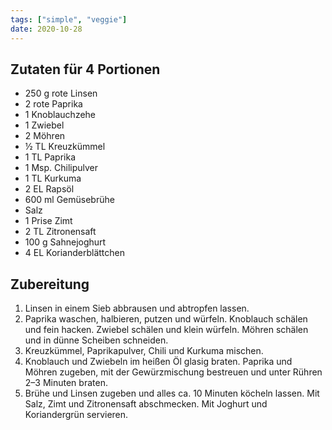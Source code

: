 ```yaml
---
tags: ["simple", "veggie"]
date: 2020-10-28
---
```


## Zutaten für 4 Portionen
- 250 g rote Linsen
- 2 rote Paprika
- 1 Knoblauchzehe
- 1 Zwiebel
- 2 Möhren
- ½ TL Kreuzkümmel
- 1 TL Paprika
- 1 Msp. Chilipulver
- 1 TL Kurkuma
- 2 EL Rapsöl
- 600 ml Gemüsebrühe
- Salz
- 1 Prise Zimt
- 2 TL Zitronensaft
- 100 g Sahnejoghurt
- 4 EL Korianderblättchen

## Zubereitung
1. Linsen in einem Sieb abbrausen und abtropfen lassen.
1. Paprika waschen, halbieren, putzen und würfeln. Knoblauch schälen und fein hacken. Zwiebel schälen und klein würfeln. Möhren schälen und in dünne Scheiben schneiden.
1. Kreuzkümmel, Paprikapulver, Chili und Kurkuma mischen.
1. Knoblauch und Zwiebeln im heißen Öl glasig braten. Paprika und Möhren zugeben, mit der Gewürzmischung bestreuen und unter Rühren 2–3 Minuten braten.
1. Brühe und Linsen zugeben und alles ca. 10 Minuten köcheln lassen. Mit Salz, Zimt und Zitronensaft abschmecken. Mit Joghurt und Koriandergrün servieren.

